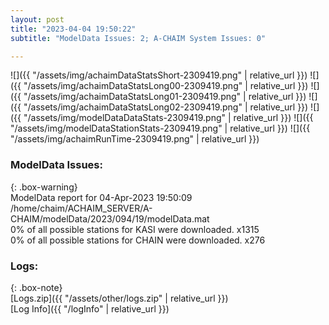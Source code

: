 ```yaml
---
layout: post
title: "2023-04-04 19:50:22"
subtitle: "ModelData Issues: 2; A-CHAIM System Issues: 0"

---
```


![]({{ "/assets/img/achaimDataStatsShort-2309419.png" | relative_url }})
![]({{ "/assets/img/achaimDataStatsLong00-2309419.png" | relative_url }})
![]({{ "/assets/img/achaimDataStatsLong01-2309419.png" | relative_url }})
![]({{ "/assets/img/achaimDataStatsLong02-2309419.png" | relative_url }})
![]({{ "/assets/img/modelDataDataStats-2309419.png" | relative_url }})
![]({{ "/assets/img/modelDataStationStats-2309419.png" | relative_url }})
![]({{ "/assets/img/achaimRunTime-2309419.png" | relative_url }})


### ModelData Issues:  
  
{: .box-warning}  
 ModelData report for 04-Apr-2023 19:50:09   
 /home/chaim/ACHAIM_SERVER/A-CHAIM/modelData/2023/094/19/modelData.mat   
 0% of all possible stations for KASI were downloaded. x1315   
 0% of all possible stations for CHAIN were downloaded. x276   
  


### Logs:  
  
{: .box-note}  
[Logs.zip]({{ "/assets/other/logs.zip" | relative_url }})  
[Log Info]({{ "/logInfo" | relative_url }})  
